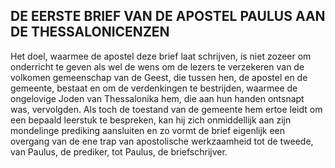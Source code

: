 ## DE EERSTE BRIEF VAN DE APOSTEL PAULUS AAN DE THESSALONICENZEN

Het doel, waarmee de apostel deze brief laat schrijven, is niet zozeer om onderricht te geven als wel de wens om de lezers te verzekeren van de volkomen gemeenschap van de Geest, die tussen hen, de apostel en de gemeente, bestaat en om de verdenkingen te bestrijden, waarmee de ongelovige Joden van Thessalonika hem, die aan hun handen ontsnapt was, vervolgden. Als toch de toestand van de gemeente hem ertoe leidt om een bepaald leerstuk te bespreken, kan hij zich onmiddellijk aan zijn mondelinge prediking aansluiten en zo vormt de brief eigenlijk een overgang van de ene trap van apostolische werkzaamheid tot de tweede, van Paulus, de prediker, tot Paulus, de briefschrijver.

